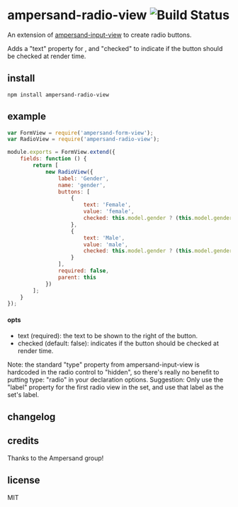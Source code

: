 # ampersand-radio-view  ![Build Status](https://api.travis-ci.org/mikehedman/ampersand-radio-view.svg?branch=master)

An extension of [ampersand-input-view](https://github.com/AmpersandJS/ampersand-input-view) to create radio buttons.

Adds a "text" property for , and "checked" to indicate if the button should be checked at render time.

## install
```
npm install ampersand-radio-view
```

## example

```javascript
var FormView = require('ampersand-form-view');
var RadioView = require('ampersand-radio-view');

module.exports = FormView.extend({
    fields: function () {
        return [
            new RadioView({
                label: 'Gender',
                name: 'gender',
                buttons: [
                    {
                        text: 'Female',
                        value: 'female',
                        checked: this.model.gender ? (this.model.gender == 'female') : false
                    },
                    {
                        text: 'Male',
                        value: 'male',
                        checked: this.model.gender ? (this.model.gender == 'male') : false
                    }
                ],
                required: false,
                parent: this
            })
        ];
    }
});

```

#### opts

- text (required): the text to be shown to the right of the button.
- checked (default: false): indicates if the button should be checked at render time.

Note: the standard "type" property from ampersand-input-view is hardcoded in the radio control to "hidden", so there's really no benefit to putting type: "radio" in your declaration options.
Suggestion: Only use the "label" property for the first radio view in the set, and use that label as the set's label.
## changelog


## credits

Thanks to the Ampersand group!

## license

MIT

